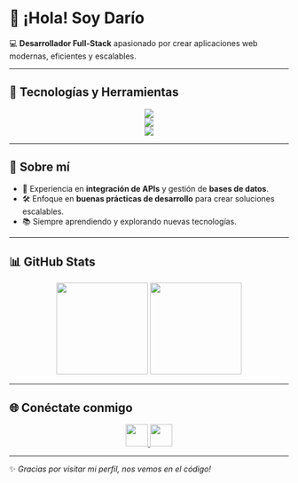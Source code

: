 # 👋 ¡Hola! Soy Darío

💻 **Desarrollador Full-Stack** apasionado por crear aplicaciones web modernas, eficientes y escalables.  

---

## 🚀 Tecnologías y Herramientas

<p align="center">
  <!-- Lenguajes -->
  <img src="https://skillicons.dev/icons?i=js,react,python,flask,html,css,bootstrap" /><br>
  <!-- Bases de datos -->
  <img src="https://skillicons.dev/icons?i=mysql,postgresql,sqlite" /><br>
  <!-- Control de versiones -->
  <img src="https://skillicons.dev/icons?i=git,github" />
</p>

---

## 📌 Sobre mí
- 🔗 Experiencia en **integración de APIs** y gestión de **bases de datos**.  
- 🛠️ Enfoque en **buenas prácticas de desarrollo** para crear soluciones escalables.  
- 📚 Siempre aprendiendo y explorando nuevas tecnologías.  

---

## 📊 GitHub Stats

<p align="center">
  <img src="https://github-readme-stats.vercel.app/api?username=otazzu&show_icons=true&theme=tokyonight" height="165" />
  <img src="https://github-readme-stats.vercel.app/api/top-langs/?username=otazzu&layout=compact&theme=tokyonight" height="165" />
</p>

---

## 🌐 Conéctate conmigo

<p align="center">
  <a href="https://www.linkedin.com/in/otazzu/">
    <img src="https://skillicons.dev/icons?i=linkedin" height="40" />
  </a>
  <a href="mailto:srotazu@gmail.com">
    <img src="https://cdn-icons-png.flaticon.com/512/732/732200.png" height="40" />
  </a>
</p>

---

✨ _Gracias por visitar mi perfil, nos vemos en el código!_
